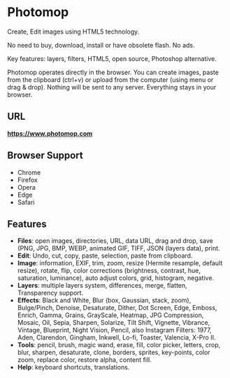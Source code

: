 # Photomop

Create, Edit images using HTML5 technology.

No need to buy, download, install or have obsolete flash. No ads.

Key features: layers, filters, HTML5, open source, Photoshop alternative.

Photomop operates directly in the browser. You can create images, paste from the clipboard (ctrl+v)
or upload from the computer (using menu or drag & drop). Nothing will be sent to any server. Everything stays in your
browser.

## URL

**<https://www.photomop.com>**

## Browser Support

- Chrome
- Firefox
- Opera
- Edge
- Safari

## Features

- **Files**: open images, directories, URL, data URL, drag and drop, save (PNG, JPG, BMP, WEBP, animated GIF, TIFF, JSON
(layers data), print.
- **Edit**: Undo, cut, copy, paste, selection, paste from clipboard.
- **Image**: information, EXIF, trim, zoom, resize (Hermite resample, default resize), rotate, flip,
color corrections (brightness, contrast, hue, saturation, luminance), auto adjust colors, grid, histogram, negative.
- **Layers**: multiple layers system, differences, merge, flatten, Transparency support.
- **Effects**: Black and White, Blur (box, Gaussian, stack, zoom), Bulge/Pinch, Denoise, Desaturate, Dither, Dot Screen,
Edge, Emboss, Enrich, Gamma, Grains, GrayScale, Heatmap, JPG Compression, Mosaic, Oil, Sepia, Sharpen, Solarize,
Tilt Shift, Vignette, Vibrance, Vintage, Blueprint, Night Vision, Pencil, also Instagram Filters: 1977, Aden, Clarendon,
Gingham, Inkwell, Lo-fi, Toaster, Valencia, X-Pro II.
- **Tools**: pencil, brush, magic wand, erase, fill, color picker, letters, crop, blur, sharpen, desaturate, clone,
 borders, sprites, key-points, color zoom, replace color, restore alpha, content fill.
- **Help**: keyboard shortcuts, translations.

